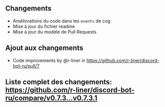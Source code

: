 ## Changements
- Améliorations du code dans les `events` de cog
- Mise à jour du fichier readme
- Mise à jour du modèle de Pull Requests

## Ajout aux changements
* Code improvements by @r-liner in https://github.com/r-liner/discord-bot-ru/pull/7


## Liste complet des changements: https://github.com/r-liner/discord-bot-ru/compare/v0.7.3...v0.7.3.1
